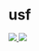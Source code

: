 # usf

<a href="https://portal.azure.com/#create/Microsoft.Template/uri/https%3A%2F%2Fraw.githubusercontent.com%2Fbhaveshkhatri%2Fusf%2Fmaster%2Fdeployment%2Fazure%2Fazuredeploy.json" target="_blank">
    <img src="http://azuredeploy.net/deploybutton.png"/>
</a>
<a href="http://armviz.io/#/?load=https%3A%2F%2Fraw.githubusercontent.com%2Fbhaveshkhatri%2Fusf%2Fmaster%2Fdeployment%2Fazure%2Fazuredeploy.json" target="_blank">
    <img src="http://armviz.io/visualizebutton.png"/>
</a>